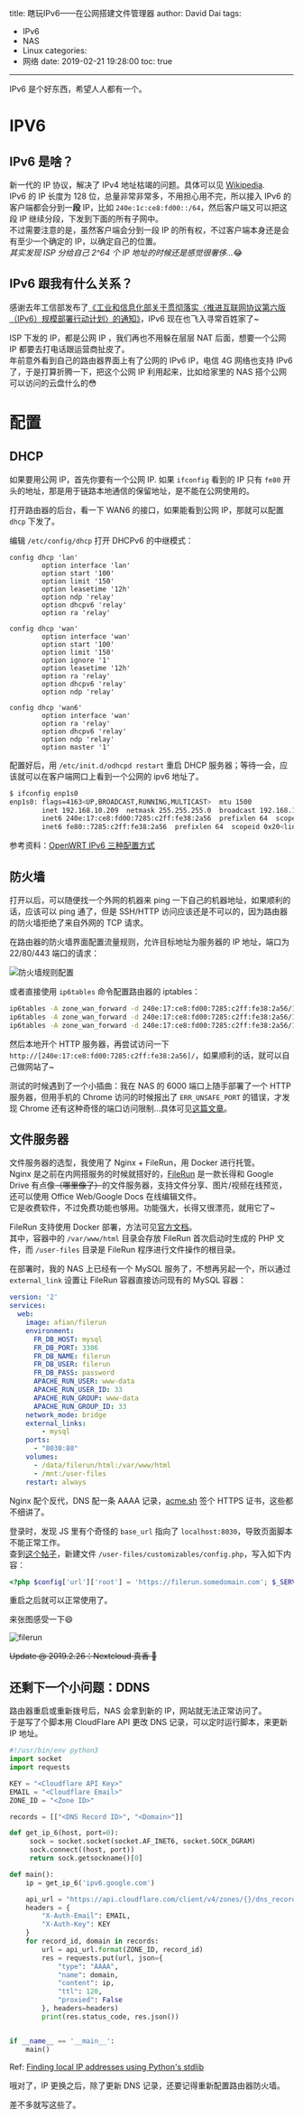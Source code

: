 title: 瞎玩IPv6——在公网搭建文件管理器
author: David Dai
tags:
  - IPv6
  - NAS
  - Linux
categories:
  - 网络
date: 2019-02-21 19:28:00
toc: true
---
IPv6 是个好东西，希望人人都有一个。

<!--more-->

# IPV6

## IPv6 是啥？
新一代的 IP 协议，解决了 IPv4 地址枯竭的问题。具体可以见 [Wikipedia](https://zh.wikipedia.org/wiki/IPv6).  
IPv6 的 IP 长度为 128 位，总量非常非常多，不用担心用不完，所以接入 IPv6 的客户端都会分到一**段** IP，比如 `240e:1c:ce8:fd00::/64`，然后客户端又可以把这段 IP 继续分段，下发到下面的所有子网中。  
不过需要注意的是，虽然客户端会分到一段 IP 的所有权，不过客户端本身还是会有至少一个确定的 IP，以确定自己的位置。  
_其实发现 ISP 分给自己 2^64 个 IP 地址的时候还是感觉很奢侈…_:joy:

## IPv6 跟我有什么关系？
感谢去年工信部发布了[《工业和信息化部关于贯彻落实〈推进互联网协议第六版（IPv6）规模部署行动计划〉的通知》](http://www.miit.gov.cn/n1146295/n1652858/n1652930/n3757020/c6154756/content.html)，IPv6 现在也飞入寻常百姓家了~

ISP 下发的 IP，都是公网 IP ，我们再也不用躲在层层 NAT 后面，想要一个公网 IP 都要去打电话跟运营商扯皮了。  
年前意外看到自己的路由器界面上有了公网的 IPv6 IP，电信 4G 网络也支持 IPv6 了，于是打算折腾一下，把这个公网 IP 利用起来，比如给家里的 NAS 搭个公网可以访问的云盘什么的:flushed:

# 配置
## DHCP
如果要用公网 IP，首先你要有一个公网 IP. 如果 `ifconfig` 看到的 IP 只有 `fe80` 开头的地址，那是用于链路本地通信的保留地址，是不能在公网使用的。

打开路由器的后台，看一下 WAN6 的接口，如果能看到公网 IP，那就可以配置 `dhcp` 下发了。

编辑 `/etc/config/dhcp` 打开 DHCPv6 的中继模式：
```
config dhcp 'lan'
        option interface 'lan'
        option start '100'
        option limit '150'
        option leasetime '12h'
        option ndp 'relay'
        option dhcpv6 'relay'
        option ra 'relay'

config dhcp 'wan'
        option interface 'wan'
        option start '100'
        option limit '150'
        option ignore '1'
        option leasetime '12h'
        option ra 'relay'
        option dhcpv6 'relay'
        option ndp 'relay'

config dhcp 'wan6'
        option interface 'wan'
        option ra 'relay'
        option dhcpv6 'relay'
        option ndp 'relay'
        option master '1'
```

配置好后，用 `/etc/init.d/odhcpd restart` 重启 DHCP 服务器；等待一会，应该就可以在客户端网口上看到一个公网的 ipv6 地址了。

```bash
$ ifconfig enp1s0
enp1s0: flags=4163<UP,BROADCAST,RUNNING,MULTICAST>  mtu 1500
        inet 192.168.10.209  netmask 255.255.255.0  broadcast 192.168.10.255
        inet6 240e:17:ce8:fd00:7285:c2ff:fe38:2a56  prefixlen 64  scopeid 0x0<global>
        inet6 fe80::7285:c2ff:fe38:2a56  prefixlen 64  scopeid 0x20<link>
```

参考资料：[OpenWRT IPv6 三种配置方式](http://blog.kompaz.win/2017/02/22/OpenWRT%20IPv6%20%E9%85%8D%E7%BD%AE/)

## 防火墙
打开以后，可以随便找一个外网的机器来 ping 一下自己的机器地址，如果顺利的话，应该可以 ping 通了，但是 SSH/HTTP 访问应该还是不可以的，因为路由器的防火墙拒绝了来自外网的 TCP 请求。

在路由器的防火墙界面配置流量规则，允许目标地址为服务器的 IP 地址，端口为 22/80/443 端口的请求：

![防火墙规则配置](/pics/firewall-config.png)

或者直接使用 `ip6tables` 命令配置路由器的 iptables：
```bash
ip6tables -A zone_wan_forward -d 240e:17:ce8:fd00:7285:c2ff:fe38:2a56/128 -p tcp -m tcp --dport 22 -m comment --comment "!fw3: Allow-v6-forward" -j zone_lan_dest_ACCEPT
ip6tables -A zone_wan_forward -d 240e:17:ce8:fd00:7285:c2ff:fe38:2a56/128 -p tcp -m tcp --dport 80 -m comment --comment "!fw3: Allow-v6-forward" -j zone_lan_dest_ACCEPT
ip6tables -A zone_wan_forward -d 240e:17:ce8:fd00:7285:c2ff:fe38:2a56/128 -p tcp -m tcp --dport 443 -m comment --comment "!fw3: Allow-v6-forward" -j zone_lan_dest_ACCEPT
```

然后本地开个 HTTP 服务器，再尝试访问一下 `http://[240e:17:ce8:fd00:7285:c2ff:fe38:2a56]/`，如果顺利的话，就可以自己做网站了~

测试的时候遇到了一个小插曲：我在 NAS 的 6000 端口上随手部署了一个 HTTP 服务器，但用手机的 Chrome 访问的时候报出了 `ERR_UNSAFE_PORT` 的错误，才发现 Chrome 还有这种奇怪的端口访问限制…具体可见[这篇文章](https://blog.csdn.net/testcs_dn/article/details/39186225)。

## 文件服务器
文件服务器的选型，我使用了 Nginx + FileRun，用 Docker 进行托管。  
Nginx 是之前在内网搭服务的时候就搭好的，[FileRun](https://www.filerun.com/) 是一款长得和 Google Drive 有点像~~（哪里像了）~~的文件服务器，支持文件分享、图片/视频在线预览，还可以使用 Office Web/Google Docs 在线编辑文件。  
它是收费软件，不过免费功能也够用。功能强大，长得又很漂亮，就用它了~

FileRun 支持使用 Docker 部署，方法可见[官方文档](https://docs.filerun.com/docker)。  
其中，容器中的 `/var/www/html` 目录会存放 FileRun 首次启动时生成的 PHP 文件，而 `/user-files` 目录是 FileRun 程序进行文件操作的根目录。

在部署时，我的 NAS 上已经有一个 MySQL 服务了，不想再另起一个，所以通过 `external_link` 设置让 FileRun 容器直接访问现有的 MySQL 容器：
```yaml
version: '2'
services:
  web:
    image: afian/filerun
    environment:
      FR_DB_HOST: mysql
      FR_DB_PORT: 3306
      FR_DB_NAME: filerun
      FR_DB_USER: filerun
      FR_DB_PASS: password
      APACHE_RUN_USER: www-data
      APACHE_RUN_USER_ID: 33
      APACHE_RUN_GROUP: www-data
      APACHE_RUN_GROUP_ID: 33
    network_mode: bridge
    external_links:
        - mysql
    ports:
      - "8030:80"
    volumes:
      - /data/filerun/html:/var/www/html
      - /mnt:/user-files
    restart: always
```

Nginx 配个反代，DNS 配一条 AAAA 记录，[acme.sh](https://github.com/Neilpang/acme.sh) 签个 HTTPS 证书，这些都不细讲了。

登录时，发现 JS 里有个奇怪的 `base_url` 指向了 `localhost:8030`，导致页面脚本不能正常工作。  
查到[这个帖子](https://www.reddit.com/r/FileRun/comments/68vucn/running_filerun_behind_nginx_reverse_proxy_xpost/)，新建文件 `/user-files/customizables/config.php`，写入如下内容：
```php
<?php $config['url']['root'] = 'https://filerun.somedomain.com'; $_SERVER['HTTPS'] = 'on';?>
```

重启之后就可以正常使用了。

来张图感受一下:smile:

![filerun](/pics/filerun.png)

~~Update @ 2019.2.26：Nextcloud 真香 :new_moon_with_face:~~

## 还剩下一个小问题：DDNS
路由器重启或重新拨号后，NAS 会拿到新的 IP，网站就无法正常访问了。  
于是写了个脚本用 CloudFlare API 更改 DNS 记录，可以定时运行脚本，来更新 IP 地址。

```python
#!/usr/bin/env python3
import socket
import requests

KEY = "<Cloudflare API Key>"
EMAIL = "<Cloudflare Email>"
ZONE_ID = "<Zone ID>"

records = [["<DNS Record ID>", "<Domain>"]]

def get_ip_6(host, port=0):
     sock = socket.socket(socket.AF_INET6, socket.SOCK_DGRAM)
     sock.connect((host, port))
     return sock.getsockname()[0]

def main():
    ip = get_ip_6('ipv6.google.com')

    api_url = "https://api.cloudflare.com/client/v4/zones/{}/dns_records/{}"
    headers = {
        "X-Auth-Email": EMAIL,
        "X-Auth-Key": KEY
    }
    for record_id, domain in records:
        url = api_url.format(ZONE_ID, record_id)
        res = requests.put(url, json={
            "type": "AAAA",
            "name": domain,
            "content": ip,
            "ttl": 120,
            "proxied": False
        }, headers=headers)
        print(res.status_code, res.json())


if __name__ == '__main__':
    main()
```

Ref: [Finding local IP addresses using Python's stdlib](https://stackoverflow.com/questions/166506/finding-local-ip-addresses-using-pythons-stdlib)

哦对了，IP 更换之后，除了更新 DNS 记录，还要记得重新配置路由器防火墙。

差不多就写这些了。
